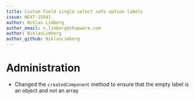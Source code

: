 ```yaml
---
title: Custom Field single select safe option labels
issue: NEXT-15941
author: Niklas Limberg
author_email: n.limberg@shopware.com
author: NiklasLimberg
author_github: NiklasLimberg
---
```

# Administration
*  Changed the `createdComponent` method to ensure that the empty label is an object and not an array
